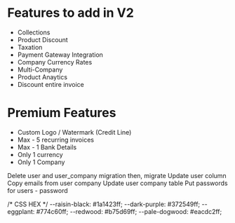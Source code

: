 # Features to add in V2
- Collections
- Product Discount
- Taxation
- Payment Gateway Integration
- Company Currency Rates
- Multi-Company
- Product Anaytics
- Discount entire invoice


# Premium Features
- Custom Logo / Watermark (Credit Line)
- Max - 5 recurring invoices
- Max - 1 Bank Details
- Only 1 currency
- Only 1 Company

<!--  -->
Delete user and user_company migration
then, migrate
Update user column
Copy emails from user company
Update user company table
Put passwords for users - password

/* CSS HEX */
--raisin-black: #1a1423ff;
--dark-purple: #372549ff;
--eggplant: #774c60ff;
--redwood: #b75d69ff;
--pale-dogwood: #eacdc2ff;